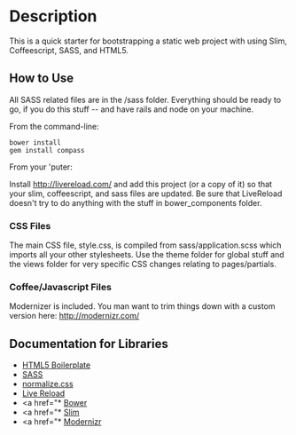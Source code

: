 # Description #
This is a quick starter for bootstrapping a static web project with using Slim, Coffeescript, SASS, and HTML5.

## How to Use ##
All SASS related files are in the /sass folder.
Everything should be ready to go, if you do this stuff -- and have rails and node on your machine.

From the command-line: 
    
    bower install
    gem install compass
    
From your 'puter:

Install http://livereload.com/ and add this project (or a copy of it) so that your slim, coffeescript, and sass files are updated.
Be sure that LiveReload doesn't try to do anything with the stuff in bower_components folder.


### CSS Files ###
The main CSS file, style.css, is compiled from sass/application.scss which imports all your other stylesheets. Use the theme folder for global stuff and the views folder for very specific CSS changes relating to pages/partials.

### Coffee/Javascript Files ###
Modernizer is included. You man want to trim things down with a custom version here: http://modernizr.com/


## Documentation for Libraries ##
* <a href="http://html5boilerplate.com/">HTML5 Boilerplate</a>
* <a href="http://sass-lang.com/">SASS</a>
* <a href="http://necolas.github.com/normalize.css/">normalize.css</a>
* <a href="http://livereload.com/">Live Reload</a>
* <a href="* <a href="http://bower.io">Bower</a>
* <a href="* <a href="http://slim-lang.com/">Slim</a>
* <a href="* <a href="http://modernizr.com/">Modernizr</a>

